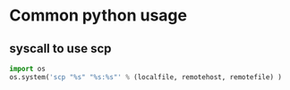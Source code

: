 # Common python usage

## syscall to use scp
```python
import os
os.system('scp "%s" "%s:%s"' % (localfile, remotehost, remotefile) )
```
